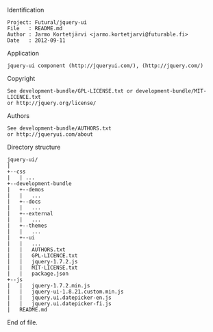 Identification

	Project: Futural/jquery-ui
	File   : README.md
	Author : Jarmo Kortetjärvi <jarmo.kortetjarvi@futurable.fi>
	Date   : 2012-09-11

Application

	jquery-ui component (http://jqueryui.com/), (http://jquery.com/)

Copyright

	See development-bundle/GPL-LICENSE.txt or development-bundle/MIT-LICENCE.txt
	or http://jquery.org/license/
	
Authors
	
	See development-bundle/AUTHORS.txt
	or http://jqueryui.com/about

Directory structure

	jquery-ui/
	|
	+--css
	|	| ...
	+--development-bundle
	|	+--demos
	|	| 	...
	|	+--docs
	|	| 	...
	|	+--external
	|	| 	...
	|	+--themes
	|	| 	...
	|	+--ui
	|	| 	...
	|	|	AUTHORS.txt
	|	|	GPL-LICENCE.txt
	|	|	jquery-1.7.2.js
	|	|	MIT-LICENSE.txt
	|	|	package.json
	+--js
	|	|	jquery-1.7.2.min.js
	|	|	jquery-ui-1.8.21.custom.min.js
	|	|	jquery.ui.datepicker-en.js
	|	|	jquery.ui.datepicker-fi.js
	|	README.md
	

End of file.
